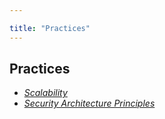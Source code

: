 ```yaml
---

title: "Practices"
---
```


## Practices

* [*Scalability*](scalability/)
* [*Security Architecture Principles*](/handbook/security/architecture/#security-architecture-principles)

